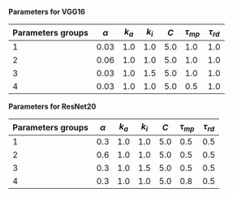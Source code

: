 **Parameters for VGG16**

| Parameters groups | $\alpha$ | $k_a$ | $k_i$ | $C$  | $\tau_{mp}$ | $\tau_{rd}$ |
| ----------------- | -------- | ----- | ----- | ---- | ----------- | ----------- |
| 1                 | 0.03     | 1.0   | 1.0   | 5.0  | 1.0         | 1.0         |
| 2                 | 0.06     | 1.0   | 1.0   | 5.0  | 1.0         | 1.0         |
| 3                 | 0.03     | 1.0   | 1.5   | 5.0  | 1.0         | 1.0         |
| 4                 | 0.03     | 1.0   | 1.0   | 5.0  | 0.5         | 1.0         |



**Parameters for ResNet20**

| Parameters groups | $\alpha$ | $k_a$ | $k_i$ | $C$  | $\tau_{mp}$ | $\tau_{rd}$ |
| ----------------- | -------- | ----- | ----- | ---- | ----------- | ----------- |
| 1                 | 0.3      | 1.0   | 1.0   | 5.0  | 0.5         | 0.5         |
| 2                 | 0.6      | 1.0   | 1.0   | 5.0  | 0.5         | 0.5         |
| 3                 | 0.3      | 1.0   | 1.5   | 5.0  | 0.5         | 0.5         |
| 4                 | 0.3      | 1.0   | 1.0   | 5.0  | 0.8         | 0.5         |

